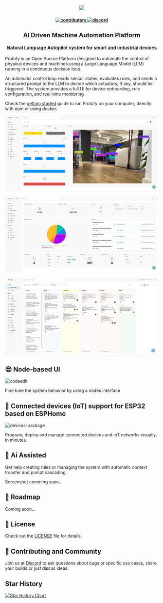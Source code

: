<h3 align="center"> 
<image height="50" src="https://raw.githubusercontent.com/Protofy-xyz/Protofy/assets/logo-protofy.png">
</h3>

<h4 align="center">
  <a href="https://github.com/protofy-xyz/protofy/graphs/contributors">
    <img src="https://img.shields.io/github/contributors-anon/protofy-xyz/protofy?color=yellow&style=flat" alt="contributors" style="height: 20px;">
  </a>
  <a href="https://discord.gg/protofy">
    <img src="https://img.shields.io/badge/discord-7289da.svg?style=flat&logo=discord" alt="discord" style="height: 20px;">
  </a>
</h4>

<h2><p align="center" style="font-size: 20px">AI Driven Machine Automation Platform</p>
<p align="center" style="font-size:15px">Natural Language Autopilot system for smart and industrial devices</p></h2> 

Protofy is an Open Source Platform designed to automate the control of physical devices and machines using a Large Language Model (LLM) running in a continuous decision loop. 

An automatic control loop reads sensor states, evaluates rules, and sends a structured prompt to the LLM to decide which actuators, if any, should be triggered. The system provides a full UI for device onboarding, rule configuration, and real-time monitoring

Check the [getting started](docs/getting-started.md) guide to run Protofy on your computer, directly with npm or using docker.

![tank-board](https://github.com/Protofy-xyz/Protofy/blob/assets/dashboard/tank.png?raw=true)

![dashboard](https://github.com/Protofy-xyz/Protofy/blob/assets/dashboard/system.png?raw=true)

![sequence](https://github.com/Protofy-xyz/Protofy/blob/assets/pages/sequence-view.png?raw=true)

## 😎 Node-based UI

![codeedit](https://github.com/Protofy-xyz/Protofy/assets/5052882/98c071cf-c934-4891-90e7-ad2d05602aad)

Fine tune the system behavior by using a nodes interface

## 🧰 Connected devices (IoT) support for ESP32 based on ESPHome 

![devices-package](https://github.com/Protofy-xyz/Protofy/blob/assets/device/device-1.gif?raw=true)

Program, deploy and manage connected devices and IoT networks visually, in minutes. 

## 🤖 Ai Assisted

Get help creating rules or managing the system with automatic context transfer and pompt cascading.

Screenshot comming soon...

## 🧭 Roadmap

Coming  soon...

## 📜 License
Check out the [LICENSE](LICENSE.md) file for details.

## 🙌 Contributing and Community
Join us at [Discord]("https://discord.gg/VpeZxMFfYW") to ask questions about bugs or specific use cases, share your builds or just discus ideas.


## Star History

[![Star History Chart](https://api.star-history.com/svg?repos=Protofy-xyz/Protofy&type=Date)](https://star-history.com/#Protofy-xyz/Protofy&Date)
